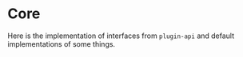 # Core
Here is the implementation of interfaces from `plugin-api` and default implementations of some things.
